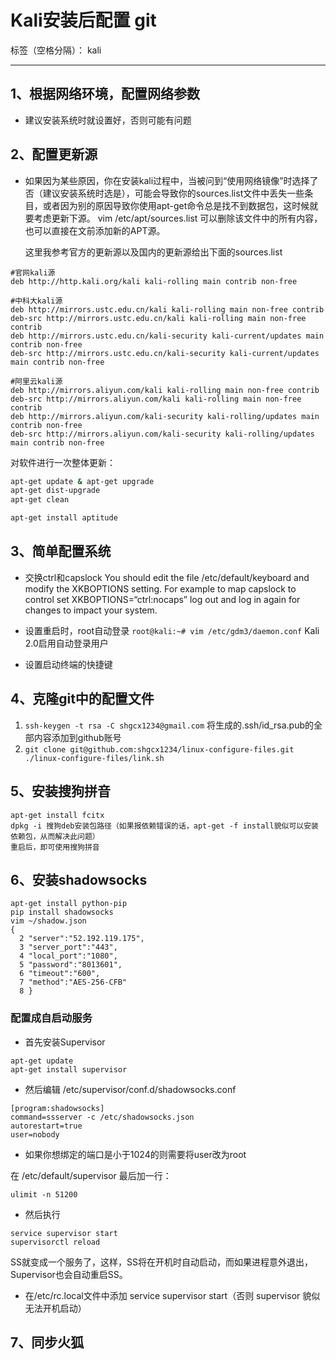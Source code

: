 # Kali安装后配置 git

标签（空格分隔）： kali

---
## 1、根据网络环境，配置网络参数
- 建议安装系统时就设置好，否则可能有问题

## 2、配置更新源
- 如果因为某些原因，你在安装kali过程中，当被问到“使用网络镜像”时选择了否（建议安装系统时选是），可能会导致你的sources.list文件中丢失一些条目，或者因为别的原因导致你使用apt-get命令总是找不到数据包，这时候就要考虑更新下源。
vim /etc/apt/sources.list
可以删除该文件中的所有内容，也可以直接在文前添加新的APT源。

    这里我参考官方的更新源以及国内的更新源给出下面的sources.list

```
#官网kali源
deb http://http.kali.org/kali kali-rolling main contrib non-free

#中科大kali源
deb http://mirrors.ustc.edu.cn/kali kali-rolling main non-free contrib
deb-src http://mirrors.ustc.edu.cn/kali kali-rolling main non-free contrib
deb http://mirrors.ustc.edu.cn/kali-security kali-current/updates main contrib non-free
deb-src http://mirrors.ustc.edu.cn/kali-security kali-current/updates main contrib non-free

#阿里云kali源
deb http://mirrors.aliyun.com/kali kali-rolling main non-free contrib
deb-src http://mirrors.aliyun.com/kali kali-rolling main non-free contrib
deb http://mirrors.aliyun.com/kali-security kali-rolling/updates main contrib non-free
deb-src http://mirrors.aliyun.com/kali-security kali-rolling/updates main contrib non-free
```

对软件进行一次整体更新：
```bash
apt-get update & apt-get upgrade
apt-get dist-upgrade 
apt-get clean

apt-get install aptitude
```

## 3、简单配置系统
* 交换ctrl和capslock
You should edit the file /etc/default/keyboard and modify the XKBOPTIONS setting.
For example to map capslock to control set XKBOPTIONS=“ctrl:nocaps”
log out and log in again for changes to impact your system.

* 设置重启时，root自动登录
`root@kali:~# vim /etc/gdm3/daemon.conf`
Kali 2.0启用自动登录用户


* 设置启动终端的快捷键

## 4、克隆git中的配置文件
1. `ssh-keygen -t rsa -C shgcx1234@gmail.com`
将生成的.ssh/id_rsa.pub的全部内容添加到github账号
2. `git clone git@github.com:shgcx1234/linux-configure-files.git
./linux-configure-files/link.sh`

## 5、安装搜狗拼音
```
apt-get install fcitx
dpkg -i 搜狗deb安装包路径（如果报依赖错误的话，apt-get -f install貌似可以安装依赖包，从而解决此问题）
重启后，即可使用搜狗拼音
```
## 6、安装shadowsocks
```
apt-get install python-pip
pip install shadowsocks
vim ~/shadow.json
{
  2 "server":"52.192.119.175",
  3 "server_port":"443",
  4 "local_port":"1080",
  5 "password":"8013601",
  6 "timeout":"600",
  7 "method":"AES-256-CFB"
  8 }
```
### 配置成自启动服务
* 首先安装Supervisor
```
apt-get update 
apt-get install supervisor
```
* 然后编辑 /etc/supervisor/conf.d/shadowsocks.conf
```
[program:shadowsocks] 
command=ssserver -c /etc/shadowsocks.json 
autorestart=true 
user=nobody
```

* 如果你想绑定的端口是小于1024的则需要将user改为root

在 /etc/default/supervisor 最后加一行：
```
ulimit -n 51200
```

* 然后执行
```
service supervisor start 
supervisorctl reload
```

SS就变成一个服务了，这样，SS将在开机时自动启动，而如果进程意外退出，Supervisor也会自动重启SS。

* 在/etc/rc.local文件中添加 service supervisor start（否则 supervisor 貌似无法开机启动）

## 7、同步火狐


